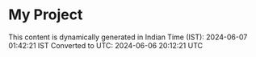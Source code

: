 # My Project

This content is dynamically generated in Indian Time (IST): 2024-06-07 01:42:21 IST
Converted to UTC: 2024-06-06 20:12:21 UTC
